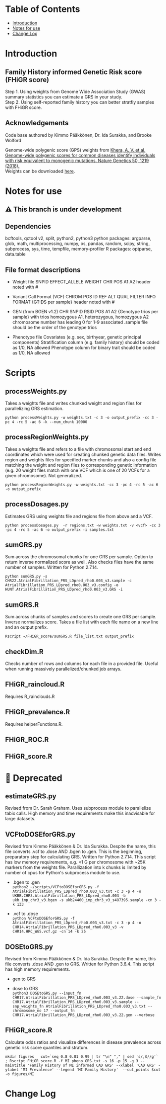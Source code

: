 Table of Contents
=================

   * [Introduction](#introduction)
   * [Notes for use](#notes-for-use)
   * [Change Log](#change-log)


# Introduction

## Family History informed Genetic Risk score (FHiGR score)


Step 1. Using weights from Genome Wide Association Study (GWAS) summary statistics you can estimate a GRS in your study.  
Step 2. Using self-reported family history you can better stratfiy samples with FHiGR score.  

## Acknowledgements
Code base authored by Kimmo Pääkkönen, Dr. Ida Surakka, and Brooke Wolford

Genome-wide polygenic score (GPS) weights from [Khera, A. V. et al. Genome-wide polygenic scores for common diseases identify individuals with risk equivalent to monogenic mutations. Nature Genetics 50, 1219 (2018).](https://doi.org/10.1038/s41588-018-0183-z)   
Weights can be downloaded [here](http://www.broadcvdi.org/informational/data).

# Notes for use

## :warning: This branch is under development

## Dependencies 
bcftools, qctool v2, split, python2, python3
python packages: argparse, glob, math, multiprocessing, numpy, os, pandas, random, scipy, string, subprocess, sys, time, tempfile, memory-profiler
R packages: optparse, data.table  

## File format descriptions 

* Weight file
SNPID EFFECT_ALLELE WEIGHT CHR POS A1 A2
header noted with #

* Variant Call Format (VCF)
CHROM  POS     ID      REF     ALT     QUAL    FILTER  INFO    FORMAT {GT:DS per sample}
header noted with #

* GEN (from BGEN v1.2)
CHR SNPID RSID POS A1 A2 {Genotype trios per sample}
with trios homozygous A1, heterozygous, homozygous A2
chromosome number has leading 0 for 1-9
associated .sample file should be the order of the genotype trios

* Phenotype file
Covariates (e.g. sex, birthyear, genetic principal components)
Stratification column (e.g. family history) should be coded as 1/0, NA allowed
Phenotype column for binary trait should be coded as 1/0, NA allowed

# Scripts

## processWeights.py
Takes a weights file and writes chunked weight and region files for parallelizing GRS estimation. 

`python processWeights.py -w weights.txt -c 3 -o output_prefix -cc 3 -pc 4 -rc 5 -ac 6 -k --num_chunk 10000`

## processRegionWeights.py
Takes a weights file and refers to a file with chromosomal start and end coordinates which were used for creating chunked genetic data files. Writes region and weights files for specified marker chunks and also a config file matching the weight and region files to corresponding genetic information (e.g. 20 weight files match with one VCF which is one of 20 VCFs for a given chromosome). Not generalized.

`python processRegionWeights.py -w weights.txt -cc 3 -pc 4 -rc 5 -ac 6 -o output_prefix`

## processDosages.py
Estimates GRS using weights file and regions file from above and a VCF.

`python processDosages.py  -r regions.txt -w weights.txt -v <vcf> -cc 3 -pc 4 -rc 5 -ac 6 -o output_prefix -i samples.txt`

## sumGRS.py 
Sum across the chromosomal chunks for one GRS per sample. Option to return inverse normalized score as well. Also checks files have the same number of samples. Written for Python 2.7.14.  

`python sumGRS.py -s CHR22.AtrialFibrillation_PRS_LDpred_rho0.003_v3.sample -c AtrialFibrillation_PRS_LDpred_rho0.003_v3.config -o HUNT.AtrialFibrillation_PRS_LDpred_rho0.003_v3.GRS -i`

## sumGRS.R
Sum across chunks of samples and scores to create one GRS per sample. Inverse normalizes score. Takes a file list with each file name on a new line and an output prefix.

 `Rscript ~/FHiGR_score/sumGRS.R file_list.txt output_prefix`
 
## checkDim.R
Checks number of rows and columns for each file in a provided file. Useful when running massively parallelized/chunked job arrays.

## FHiGR_raincloud.R
Requires R_rainclouds.R

## FHiGR_prevalence.R
Requires helperFunctions.R.

## FHiGR_ROC.R

## FHiGR_score.R

# :no_entry_sign: Deprecated

## estimateGRS.py
Revised from Dr. Sarah Graham. Uses subprocess module to parallelize tabix calls. High memory and time requirements make this inadvisable for large datasets.

## VCFtoDOSEforGRS.py 
Revised from Kimmo Pääkkönen & Dr. Ida Surakka. Despite the name, this file converts .vcf to .dose AND .bgen to .gen. This is the beginning, preparatory step for calculating GRS.
Written for Python 2.7.14. This script has low memory requirements, e.g. <1 G per chromosome with ~25K markers from the weights file. Parallization into k chunks is limited by number of cpus for Python's subprocess module to use.

* .bgen to .gen  
`python2 ~/scripts/VCFtoDOSEforGRS.py -f AtrialFibrillation_PRS_LDpred_rho0.003_v3.txt -c 3 -p 4 -o UKBB.CHR3.AtrialFibrillation_PRS_LDpred_rho0.003 -b ukb_imp_chr3_v3.bgen -s ukb24460_imp_chr3_v3_s487395.sample -cn 3 -k 133`

* .vcf to .dose  
`python VCFtoDOSEforGRS.py -f AtrialFibrillation_PRS_LDpred_rho0.003_v3.txt -c 3 -p 4 -o CHR14.AtrialFibrillation_PRS_LDpred_rho0.003_v3 -v CHR14.HRC_WGS.vcf.gz -cn 14 -k 25`

## DOSEtoGRS.py 
Revised from Kimmo Pääkkönen & Dr. Ida Surakka. Despite the name, this file converts .dose AND .gen to GRS. Written for Python 3.6.4. This script has high memory requirements.

* gen to GRS  

* dose to GRS  
`python3 DOSEtoGRS.py --input_fn CHR17.AtrialFibrillation_PRS_LDpred_rho0.003_v3.22.dose --sample_fn CHR17.AtrialFibrillation_PRS_LDpred_rho0.003_v3.sample --snp_weights_fn AtrialFibrillation_PRS_LDpred_rho0.003_v3.txt --chromosome_no 17 --output_fn CHR17.AtrialFibrillation_PRS_LDpred_rho0.003_v3.22.gen --verbose`

## FHiGR_score.R
Calculate odds ratios and visualize differences in disease prevalence across genetic risk score quantiles and stratum.

``
mkdir figures  
cut=`seq 0.8 0.01 0.99 | tr "\n" "," | sed 's/,$//g'` ; Rscript FHiGR_score.R -f MI_pheno_GRS.txt -s 16 -p 15 -g 3 --maintitle 'Family History of MI informed CAD GRS' --xlabel 'CAD GRS' -ylabel 'MI Prevalence' --legend 'MI Family History'  --cut_points $cut -o figures/MI
``

# Change Log
